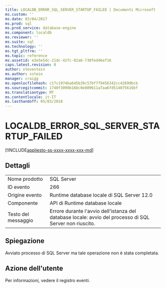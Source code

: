 ```yaml
---
title: LOCALDB_ERROR_SQL_SERVER_STARTUP_FAILED | Documenti Microsoft
ms.custom: ''
ms.date: 03/04/2017
ms.prod: sql
ms.prod_service: database-engine
ms.component: localdb
ms.reviewer: ''
ms.suite: sql
ms.technology: ''
ms.tgt_pltfrm: ''
ms.topic: reference
ms.assetid: e3e5e5dc-21dc-42fc-82a6-730fed46ef16
caps.latest.revision: 8
author: stevestein
ms.author: sstein
manager: craigg
ms.openlocfilehash: c17c1974ba645b39c57bf7f9456342cc42699bcb
ms.sourcegitcommit: 1740f3090b168c0e809611a7aa6fd514075616bf
ms.translationtype: MT
ms.contentlocale: it-IT
ms.lasthandoff: 05/03/2018
---
```

# <a name="localdberrorsqlserverstartupfailed"></a>LOCALDB_ERROR_SQL_SERVER_STARTUP_FAILED
[!INCLUDE[appliesto-ss-xxxx-xxxx-xxx-md](../../includes/appliesto-ss-xxxx-xxxx-xxx-md.md)]
    
## <a name="details"></a>Dettagli  
  
|||  
|-|-|  
|Nome prodotto|SQL Server|  
|ID evento|266|  
|Origine evento|Runtime database locale di SQL Server 12.0|  
|Componente|API di Runtime database locale|  
|Testo del messaggio|Errore durante l'avvio dell'istanza del database locale: avvio del processo di SQL Server non riuscito.|  
  
## <a name="explanation"></a>Spiegazione  
 Avviato processo di SQL Server ma tale operazione non è stata completata.  
  
## <a name="user-action"></a>Azione dell'utente  
 Per informazioni, vedere il registro eventi.  
  
  
